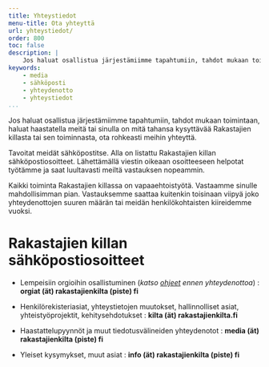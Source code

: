 ```yaml
---
title: Yhteystiedot
menu-title: Ota yhteyttä
url: yhteystiedot/
order: 800
toc: false
description: |
    Jos haluat osallistua järjestämiimme tapahtumiin, tahdot mukaan toimintaan, haluat haastatella meitä tai sinulla on mitä tahansa kysyttävää Rakastajien killasta tai sen toiminnasta, ota rohkeasti meihin yhteyttä.
keywords:
    - media
    - sähköposti
    - yhteydenotto
    - yhteystiedot
...
```


Jos haluat osallistua järjestämiimme tapahtumiin, tahdot mukaan toimintaan, haluat haastatella meitä tai sinulla on mitä tahansa kysyttävää Rakastajien killasta tai sen toiminnasta, ota rohkeasti meihin yhteyttä.

Tavoitat meidät sähköpostitse.
Alla on listattu Rakastajien killan sähköpostiosoitteet.
Lähettämällä viestin oikeaan osoitteeseen helpotat työtämme ja saat luultavasti meiltä vastauksen nopeammin.

Kaikki toiminta Rakastajien killassa on vapaaehtoistyötä.
Vastaamme sinulle mahdollisimman pian.
Vastauksemme saattaa kuitenkin toisinaan viipyä joko yhteydenottojen suuren määrän tai meidän henkilökohtaisten kiireidemme vuoksi.

# Rakastajien killan sähköpostiosoitteet

- Lempeisiin orgioihin osallistuminen (*katso [ohjeet][join] ennen yhteydenottoa*)
: **orgiat (ät) rakastajienkilta (piste) fi**

- Henkilörekisteriasiat, yhteystietojen muutokset, hallinnolliset asiat, yhteistyöprojektit, kehitysehdotukset
: **kilta (ät) rakastajienkilta.fi**

- Haastattelupyynnöt ja muut tiedotusvälineiden yhteydenotot
: **media (ät) rakastajienkilta (piste) fi**

- Yleiset kysymykset, muut asiat
: **info (ät) rakastajienkilta (piste) fi**

[join]: ../orgiat/osallistujaksi/
